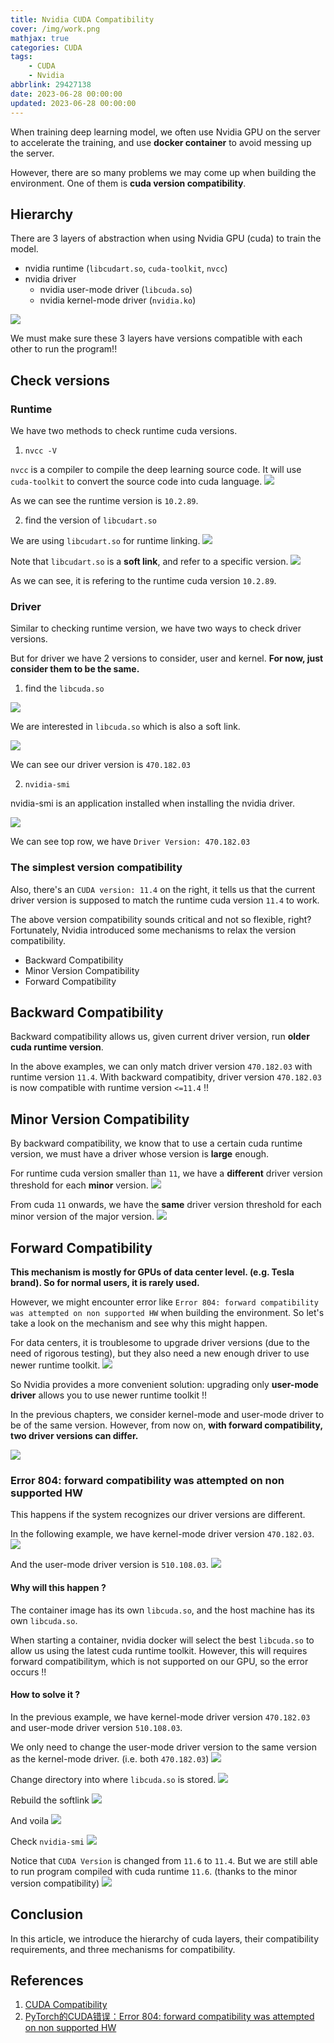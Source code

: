 ```yaml
---
title: Nvidia CUDA Compatibility
cover: /img/work.png
mathjax: true
categories: CUDA
tags: 
    - CUDA
    - Nvidia
abbrlink: 29427138
date: 2023-06-28 00:00:00
updated: 2023-06-28 00:00:00
---
```


When training deep learning model, we often use Nvidia GPU on the server to accelerate the training, and use **docker container** to avoid messing up the server. 

However, there are so many problems we may come up when building the environment. One of them is **cuda version compatibility**.

## Hierarchy

There are 3 layers of abstraction when using Nvidia GPU (cuda) to train the model.

- nvidia runtime (`libcudart.so`, `cuda-toolkit`, `nvcc`)
- nvidia driver
    - nvidia user-mode driver (`libcuda.so`)
    - nvidia kernel-mode driver (`nvidia.ko`)

![](/img/cuda/cuda-hierarchy.png)

We must make sure these 3 layers have versions compatible with each other to run the program!!

## Check versions

### Runtime
We have two methods to check runtime cuda versions.

1. `nvcc -V`

`nvcc` is a compiler to compile the deep learning source code. It will use `cuda-toolkit` to convert the source code into cuda language.
![](/img/cuda/nvcc-version.png)

As we can see the runtime version is `10.2.89`.

2. find the version of `libcudart.so`

We are using `libcudart.so` for runtime linking.
![](/img/cuda/libcudart.png)

Note that `libcudart.so` is a **soft link**, and refer to a specific version.
![](/img/cuda/libcudart-version.png)

As we can see, it is refering to the runtime cuda version `10.2.89`.

### Driver
Similar to checking runtime version, we have two ways to check driver versions.

But for driver we have 2 versions to consider, user and kernel. **For now, just consider them to be the same.**

1. find the `libcuda.so`

![](/img/cuda/libcuda.png)

We are interested in `libcuda.so` which is also a soft link.

![](/img/cuda/libcuda-version.png)

We can see our driver version is `470.182.03`

2. `nvidia-smi`

nvidia-smi is an application installed when installing the nvidia driver. 

![](/img/cuda/nvidia-smi.png)

We can see top row, we have `Driver Version: 470.182.03`

### The simplest version compatibility
Also, there's an `CUDA version: 11.4` on the right, it tells us that the current driver version is supposed to match the runtime cuda version `11.4` to work.

The above version compatibility sounds critical and not so flexible, right? Fortunately, Nvidia introduced some mechanisms to relax the version compatibility.

- Backward Compatibility
- Minor Version Compatibility
- Forward Compatibility

## Backward Compatibility
Backward compatibility allows us, given current driver version, run **older cuda runtime version**.

In the above examples, we can only match driver version
`470.182.03` with runtime version `11.4`. With backward compatibity, driver version `470.182.03` is now compatible with runtime version `<=11.4` !!

## Minor Version Compatibility
By backward compatibility, we know that to use a certain cuda runtime version, we must have a driver whose version is **large** enough.

For runtime cuda version smaller than `11`, we have a **different** driver version threshold for each **minor** version.
![](/img/cuda/cuda-min10.png)


From cuda `11` onwards, we have the **same** driver version threshold for each minor version of the major version.
![](/img/cuda/cuda-min11.png)

## Forward Compatibility

**This mechanism is mostly for GPUs of data center level. (e.g. Tesla brand). So for normal users, it is rarely used.**

However, we might encounter error like `Error 804: forward compatibility was attempted on non supported HW` when building the environment. So let's take a look on the mechanism and see why this might happen.

For data centers, it is troublesome to upgrade driver versions (due to the need of rigorous testing), but they also need a new enough driver to use newer runtime toolkit. 
![](/img/cuda/libcuda-user-kernel-same-version.png)


So Nvidia provides a more convenient solution: upgrading only **user-mode driver** allows you to use newer runtime toolkit !!

In the previous chapters, we consider kernel-mode and user-mode driver to be of the same version. However, from now on, **with forward compatibility, two driver versions can differ.**

![](/img/cuda/libcuda-user-kernel-diff-version.png)

### Error 804: forward compatibility was attempted on non supported HW

This happens if the system recognizes our driver versions are different.

In the following example, we have kernel-mode driver version `470.182.03`.
![](/img/cuda/libcuda-kernel-version.png)

And the user-mode driver version is `510.108.03`.
![](/img/cuda/libcuda-user-version.png)

#### Why will this happen ?
The container image has its own `libcuda.so`, and the host machine has its own `libcuda.so`. 

When starting a container, nvidia docker will select the best `libcuda.so` to allow us using the latest cuda runtime toolkit. However, this will requires forward compatibilitym, which is not supported on our GPU, so the error occurs !!

#### How to solve it ?
In the previous example, we have kernel-mode driver version `470.182.03` and user-mode driver version `510.108.03`.

We only need to change the user-mode driver version to the same version as the kernel-mode driver. (i.e. both `470.182.03`)
![](/img/cuda/error804-sol-step1.png)

Change directory into where `libcuda.so` is stored.
![](/img/cuda/error804-sol-step2.png)

Rebuild the softlink
![](/img/cuda/error804-sol-step3.png)


And voila
![](/img/cuda/error804-sol-step4.png)

Check `nvidia-smi`
![](/img/cuda/error804-sol-step5.png)

Notice that `CUDA Version` is changed from `11.6` to `11.4`. But we are still able to run program compiled with cuda runtime `11.6`. (thanks to the minor version compatibility)
![](/img/cuda/error804-sol-step6.png)


## Conclusion
In this article, we introduce the hierarchy of cuda layers, their compatibility requirements, and three mechanisms for compatibility.


## References
1. [CUDA Compatibility](https://docs.nvidia.com/deploy/cuda-compatibility/index.html#minor-version-compatibility)
2. [PyTorch的CUDA错误：Error 804: forward compatibility was attempted on non supported HW](https://zhuanlan.zhihu.com/p/361545761)